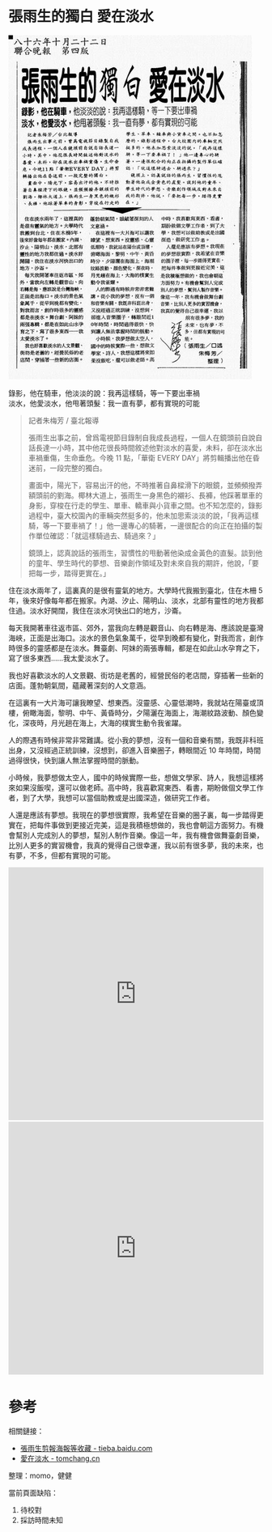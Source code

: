 # 張雨生的獨白 愛在淡水

![張雨生的獨白 愛在淡水](./newspaper.jpg)

錄影，他在騎車，他淡淡的說：我再這樣騎，等一下要出車禍  
淡水，他愛淡水，他甩著頭髮：我一直有夢，都有實現的可能

> 記者朱梅芳 / 臺北報導
>
> 張雨生出事之前，曾爲電視節目錄制自我成長過程，一個人在鏡頭前自說自話長達一小時，其中他花很長時間敘述他對淡水的喜愛，未料，卻在淡水出車禍重傷，生命垂危。今晚 11 點，「華衛 EVERY DAY」將剪輯播出他在昏迷前，一段完整的獨白。
>
> 畫面中，陽光下，容易出汗的他，不時推著自鼻樑滑下的眼鏡，並頻頻撥弄額頭前的劉海。椰林大道上，張雨生一身黑色的襯衫、長褲，他踩著單車的身影，穿梭在行走的學生、單車、轎車與小貨車之間。也不知怎麼的，錄影過程中，臺大校園內的車輛突然挺多的，他未加思索淡淡的說，「我再這樣騎，等一下要車禍了！」他一邊專心的騎著，一邊很配合的向正在拍攝的製作單位確認：「就這樣騎過去、騎過來？」
>
> 鏡頭上，認真說話的張雨生，習慣性的甩動著他染成金黃色的直髮。談到他的童年、學生時代的夢想、音樂創作領域及對未來自我的期許，他說，「要把每一步，踏得更實在。」

住在淡水兩年了，這裏真的是很有靈氣的地方。大學時代我搬到臺北，住在木柵 5 年，後來好像每年都在搬家。內湖、汐止、陽明山、淡水，北部有靈性的地方我都住過。淡水好開闊，我住在淡水河快出口的地方，沙崙。

每天我開著車往返市區、郊外，當我向左轉是觀音山、向右轉是海、應該說是臺灣海峽，正面是出海口。淡水的景色氣象萬千，從早到晚都有變化，對我而言，創作時很多的靈感都是在淡水。舞臺劇、阿妹的兩張專輯，都是在如此山水孕育之下，寫了很多東西……我太愛淡水了。

我也好喜歡淡水的人文景觀、街坊是老舊的，經營民俗的老店間，穿插著一些新的店面。蓬勃朝氣間，蘊藏著深刻的人文意涵。

在這裏有一大片海可讓我瞭望、想東西。沒靈感、心靈低潮時，我就站在陽臺或頂樓，俯瞰海面，黎明、中午、黃昏時分，夕陽灑在海面上，海潮紋路波動、顏色變化，深夜時，月光趟在海上，大海的樸實生動令我雀躍。

人的際遇有時候非常非常難講。從小我的夢想，沒有一個和音樂有關，我既非科班出身，又沒經過正統訓練，沒想到，卻進入音樂圈子，轉眼間近 10 年時間，時間過得很快，快到讓人無法掌握時間的脈動。

小時候，我夢想做太空人，國中的時候實際一些，想做文學家、詩人，我想這樣將來如果沒飯喫，還可以做老師。高中時，我喜歡寫東西、看書，期盼做個文學工作者，到了大學，我想可以當個助教或是出國深造，做研究工作者。

人還是應該有夢想。我現在的夢想很實際，我希望在音樂的圈子裏，每一步踏得更實在，把每件事做到更接近完美，這是我積極想做的，我也會朝這方面努力。有機會幫別人完成別人的夢想，幫別人制作音樂。像這一年，我有機會做舞臺劇音樂，比別人更多的實習機會，我真的覺得自己很幸運，我以前有很多夢，我的未來，也有夢，不多，但都有實現的可能。

<iframe src="https://player.bilibili.com/player.html?isOutside=true&aid=47808797&bvid=BV1Kb411s7JY&cid=83744041&p=1&high_quality=1&danmaku=0&autoplay=0" allowfullscreen="allowfullscreen" width="100%" height="500" scrolling="no" frameborder="0" sandbox="allow-top-navigation allow-same-origin allow-forms allow-scripts"></iframe>

<iframe src="https://player.bilibili.com/player.html?isOutside=true&aid=37871735&bvid=BV1pt411q7ES&cid=66578303&p=1&high_quality=1&danmaku=0&autoplay=0" allowfullscreen="allowfullscreen" width="100%" height="500" scrolling="no" frameborder="0" sandbox="allow-top-navigation allow-same-origin allow-forms allow-scripts"></iframe>

# 參考

相關鏈接：

-   [張雨生剪報海報等收藏 - tieba.baidu.com](https://tieba.baidu.com/photo/p?kw=%E5%BC%A0%E9%9B%A8%E7%94%9F&tid=2084189445&pic_id=ab24bc315c6034a810ea909bcb134954092376a4)
-   [愛在淡水 - tomchang.cn](https://www.tomchang.cn/archive/article/57.html)

整理：momo，健健

當前頁面缺陷：

1. 待校對
2. 採訪時間未知
